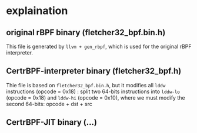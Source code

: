 # explaination

## original rBPF binary (fletcher32_bpf.bin.h)

This file is generated by `llvm + gen_rbpf`, which is used for the original rBPF interpreter.

## CertrBPF-interpreter binary (fletcher32_bpf.h)

Thie file is based on `fletcher32_bpf.bin.h`, but it modifies all `lddw` instructions (opcode = 0x18) : split two 64-bits instructions into `lddw-lo` (opcode = 0x18) and `lddw-hi` (opcode = 0x10), where we must modify the second 64-bits: opcode + dst + src

## CertrBPF-JIT binary (...) 

